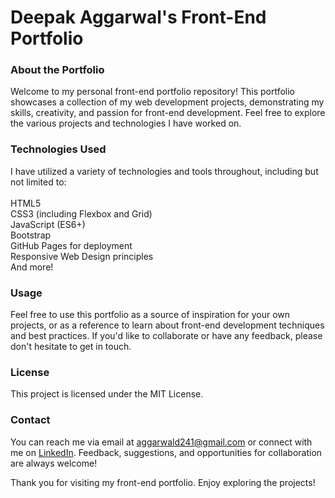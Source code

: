 # Deepak Aggarwal's Front-End Portfolio

### About the Portfolio
Welcome to my personal front-end portfolio repository! This portfolio showcases a collection of my web development projects, demonstrating my skills, creativity, and passion for front-end development. Feel free to explore the various projects and technologies I have worked on.

### Technologies Used
I have utilized a variety of technologies and tools throughout, including but not limited to:
<br><br>
HTML5 <br>
CSS3 (including Flexbox and Grid) <br>
JavaScript (ES6+) <br>
Bootstrap <br>
GitHub Pages for deployment <br>
Responsive Web Design principles <br>
And more! <br>

### Usage <br>
Feel free to use this portfolio as a source of inspiration for your own projects, or as a reference to learn about front-end development techniques and best practices. If you'd like to collaborate or have any feedback, please don't hesitate to get in touch.

### License <br>
This project is licensed under the MIT License.

### Contact <br>
You can reach me via email at <aggarwald241@gmail.com> or connect with me on [LinkedIn](https://www.linkedin.com/in/deepakaggarwal111003/). Feedback, suggestions, and opportunities for collaboration are always welcome!

Thank you for visiting my front-end portfolio. Enjoy exploring the projects!




